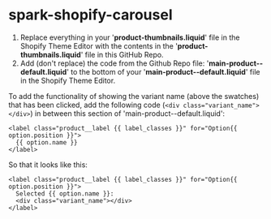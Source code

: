 # spark-shopify-carousel
1. Replace everything in your '**product-thumbnails.liquid**' file in the Shopify Theme Editor with the contents in the '**product-thumbnails.liquid**' file in this GitHub Repo.
2. Add (don't replace) the code from the Github Repo file: '**main-product--default.liquid**' to the bottom of your '**main-product--default.liquid**' file in the Shopify Theme Editor.

To add the functionality of showing the variant name (above the swatches) that has been clicked, add the following code (`<div class="variant_name"></div>`) in between this section of 'main-product--default.liquid':
```
<label class="product__label {{ label_classes }}" for="Option{{ option.position }}">
  {{ option.name }}
</label>
```
So that it looks like this:
```
<label class="product__label {{ label_classes }}" for="Option{{ option.position }}">
  Selected {{ option.name }}:
  <div class="variant_name"></div>
</label>
```
